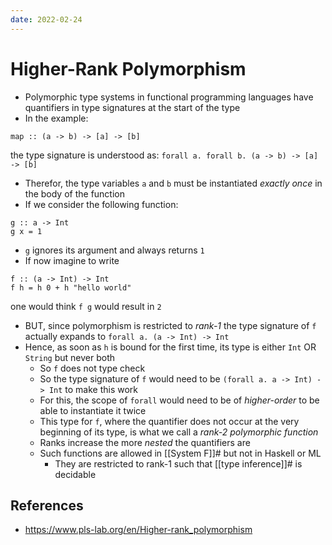 ```yaml
---
date: 2022-02-24
---
```


# Higher-Rank Polymorphism

- Polymorphic type systems in functional programming languages have quantifiers in type signatures
  at the start of the type
- In the example:

```
map :: (a -> b) -> [a] -> [b]
```

the type signature is understood as: `forall a. forall b. (a -> b) -> [a] -> [b]`

- Therefor, the type variables `a` and `b` must be instantiated _exactly once_ in the body of the function
- If we consider the following function:

```
g :: a -> Int
g x = 1
```

- `g` ignores its argument and always returns `1`
- If now imagine to write

```
f :: (a -> Int) -> Int
f h = h 0 + h "hello world"
```

one would think `f g` would result in `2`

- BUT, since polymorphism is restricted to _rank-1_ the type signature of `f` actually expands to `forall a. (a -> Int) -> Int`
- Hence, as soon as `h` is bound for the first time, its type is either `Int` OR `String` but never both
  - So `f` does not type check
  - So the type signature of `f` would need to be `(forall a. a -> Int) -> Int` to make this work
  - For this, the scope of `forall` would need to be of _higher-order_ to be able to instantiate it twice
  - This type for `f`, where the quantifier does not occur at the very beginning of its type, is what we call a _rank-2 polymorphic function_
  - Ranks increase the more _nested_ the quantifiers are
  - Such functions are allowed in [[System F]]# but not in Haskell or ML
    - They are restricted to rank-1 such that [[type inference]]# is decidable

## References

- https://www.pls-lab.org/en/Higher-rank_polymorphism
